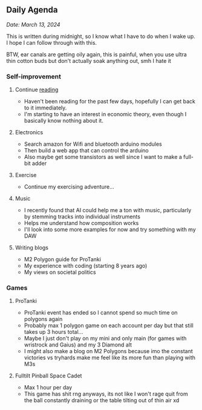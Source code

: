 ## Daily Agenda
*Date: March 13, 2024*

This is written during midnight, so I know what I have to do when I wake up. I hope I can follow through with this.

BTW, ear canals are getting oily again, this is painful, when you use ultra thin cotton buds but don't actually soak anything out, smh I hate it

### Self-improvement

1. Continue [reading](/books)
   - Haven't been reading for the past few days, hopefully I can get back to it immediately.
   - I'm starting to have an interest in economic theory, even though I basically know nothing about it.

2. Electronics
   - Search amazon for Wifi and bluetooth arduino modules
   - Then build a web app that can control the arduino
   - Also maybe get some transistors as well since I want to make a full-bit adder

3. Exercise
   - Continue my exercising adventure...

4. Music
   - I recently found that AI could help me a ton with music, particularly by stemming tracks into individual instruments
   - Helps me understand how composition works
   - I'll look into some more examples for now and try something with my DAW

5. Writing blogs
   - M2 Polygon guide for ProTanki
   - My experience with coding (starting 8 years ago)
   - My views on societal politics

### Games

1. ProTanki
   - ProTanki event has ended so I cannot spend so much time on polygons again
   - Probably max 1 polygon game on each account per day but that still takes up 3 hours total...
   - Maybe I just don't play on my mini and only main (for games with wristrock and Gaius) and my 3 Diamond alt
   - I might also make a blog on M2 Polygons because imo the constant victories vs tryhards make me feel like its more fun than playing with M3s

2. Fulltilt Pinball Space Cadet
   - Max 1 hour per day
   - This game has shit rng anyways, its not like I won't rage quit from the ball constantly draining or the table tilting out of thin air xd